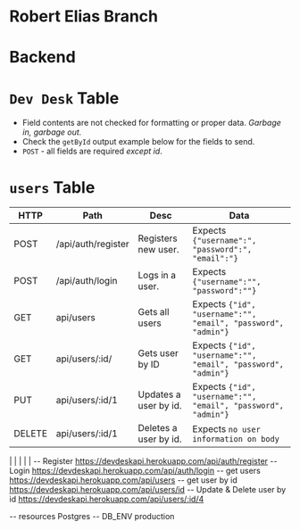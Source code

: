 # Robert Elias Branch

# Backend

# `Dev Desk` Table

- Field contents are not checked for formatting or proper data. *Garbage in, garbage out.*
- Check the `getById` output example below for the fields to send.
- `POST` - all fields are required *except id*.


# `users` Table

| HTTP | Path               | Desc                                   | Data|
|-|-|-|-|
| POST | /api/auth/register | Registers new user. | Expects `{"username":", "password":", "email":"}`|
| POST | /api/auth/login    | Logs in a user.   |  Expects `{"username":"", "password":""}`|
| GET | api/users            | Gets all users     |  Expects `{"id", "username":"", "email", "password", "admin"}`|
| GET | api/users/:id/      | Gets user by ID    | Expects `{"id", "username":"", "email", "password", "admin"}`|
| PUT | api/users/:id/1    | Updates a user by id.   |  Expects `{"id", "username":"", "email", "password", "admin"}`|
| DELETE | api/users/:id/1 | Deletes a user by id.   |  Expects `no user information on body`|


|           |              |                |                                        |
-- Register https://devdeskapi.herokuapp.com/api/auth/register
-- Login https://devdeskapi.herokuapp.com/api/auth/login
-- get users https://devdeskapi.herokuapp.com/api/users
-- get user by id https://devdeskapi.herokuapp.com/api/users/id
-- Update & Delete user by id  https://devdeskapi.herokuapp.com/api/users/:id/4

-- resources Postgres
-- DB_ENV production
